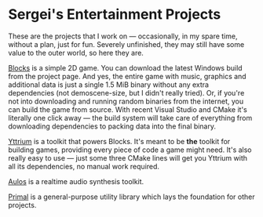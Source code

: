 # Sergei's Entertainment Projects

These are the projects that I work on — occasionally, in my spare time, without a plan, just for fun.
Severely unfinished, they may still have some value to the outer world, so here they are.

[Blocks](https://github.com/blagodarin/blocks) is a simple 2D game. You can download the latest Windows build
from the project page. And yes, the entire game with music, graphics and additional data is just a single 1.5 MiB
binary without any extra dependencies (not demoscene-size, but I didn't really tried).
Or, if you're not into downloading and running random binaries from the internet, you can build the game from source.
With recent Visual Studio and CMake it's literally one click away — the build system will take care of everything
from downloading dependencies to packing data into the final binary.

[Yttrium](https://github.com/blagodarin/yttrium) is a toolkit that powers Blocks.
It's meant to be **the** toolkit for building games, providing every piece of code a game might need.
It's also really easy to use — just some three CMake lines will get you Yttrium with all its dependencies, no manual work required.

[Aulos](https://github.com/blagodarin/aulos) is a realtime audio synthesis toolkit.

[Primal](https://github.com/blagodarin/primal) is a general-purpose utility library which lays the foundation for other
projects.
